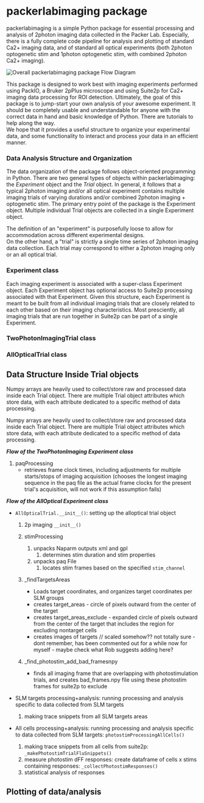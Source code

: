 # packerlabimaging package

packerlabimaging is a simple Python package for essential processing and analysis of 2photon imaging data collected in the Packer Lab. 
Especially, there is a fully complete code pipeline for analysis and plotting of standard Ca2+ imaging data, and of standard all optical experiments (both 2photon optogenetic stim and 1photon optogenetic stim, with combined 2photon Ca2+ imaging).

![Overall packerlabimaging package Flow Diagram](https://github.com/Packer-Lab/packerlabimaging/blob/7e16cf76588fa3fa34f634b9b455d9f386c54226/files/Overall%20Package%20Flow%20Diagram.drawio.png "Overall Flow Diagram")

This package is designed to work best with imaging experiments performed using PackIO, a Bruker 2pPlus microscope and using Suite2p for Ca2+ imaging 
data processing for ROI detection. Ultimately, the goal of this package is to jump-start your own analysis of your awesome experiment. 
It should be completely usable and understandable for anyone with the correct data in hand and basic knowledge of Python. There are tutorials to help along the way.  
We hope that it provides a useful structure to organize your experimental data, and some functionality to interact and process your data in an efficient manner. 

### Data Analysis Structure and Organization

The data organization of the package follows object-oriented programming in Python.
There are two general types of objects within packerlabimaging: the *Experiment* object and the *Trial* object.
In general, it follows that a typical 2photon imaging and/or all optical experiment contains multiple imaging trials of varying durations and/or combined 2photon imaging + optogenetic stim. 
The primary entry point of the package is the Experiment object. 
Multiple individual Trial objects are collected in a single Experiment object. 

The definition of an "experiment" is purposefully loose to allow for accommodation across different experimental designs.  
On the other hand, a "trial" is strictly a single time series of 2photon imaging data collection. 
Each trial may correspond to either a 2photon imaging only or an all optical trial. 

### Experiment class

Each imaging experiment is associated with a super-class Experiment object. Each Experiment object has optional access to Suite2p processing associated with that Experiment. 
Given this structure, each Experiment is meant to be built from all individual imaging trials that are closely related to each other based on their imaging characteristics. 
Most presciently, all imaging trials that are run together in Suite2p can be part of a single Experiment. 

### TwoPhotonImagingTrial class


### AllOpticalTrial class


## Data Structure Inside Trial objects

Numpy arrays are heavily used to collect/store raw and processed data inside each Trial object. 
There are multiple Trial object attributes which store data, with each attribute dedicated to a specific method of data processing.


Numpy arrays are heavily used to collect/store raw and processed data inside each Trial object.
There are multiple Trial object attributes which store data, with each attribute dedicated to a specific method of data processing.

***Flow of the TwoPhotonImaging Experiment class***

1. paqProcessing
    - retrieves frame clock times, including adjustments for multiple starts/stops of imaging acquisition (chooses the longest imaging sequence in the paq file as the actual frame clocks for the present trial's acquisition, will not work if this assumption fails)

***Flow of the AllOptical Experiment class***

- `AllOpticalTrial.__init__()`: setting up the alloptical trial object
    1. 2p imaging `__init__()`
    2. stimProcessing
        1. unpacks Naparm outputs xml and gpl
            1. determines stim duration and stim properties
        2. unpacks paq File
            1. locates stim frames based on the specified `stim_channel`
            
    3. _findTargetsAreas
        - Loads target coordinates, and organizes target coordinates per SLM groups
        - creates target_areas - circle of pixels outward from the center of the target
        - creates target_areas_exclude - expanded circle of pixels outward from the center of the target that includes the region for excluding nontarget cells
        - creates images of targets // scaled somehow?? not totally sure - dont remember, has been commented out for a while now for myself - maybe check what Rob suggests adding here?
    4. _find_photostim_add_bad_framesnpy
        - finds all imaging frame that are overlapping with photostimulation trials, and creates bad_frames.npy file using these photostim frames for suite2p to exclude

- SLM targets processing+analysis: running processing and analysis specific to data collected from SLM targets
  1. making trace snippets from all SLM targets areas

- All cells processing+analysis: running processing and analysis specific to data collected from SLM targets: `photostimProcessingAllCells()`
    1. making trace snippets from all cells from suite2p:  `_makePhotostimTrialFluSnippets()`
    2. measure photostim dFF responses: create dataframe of cells x stims containing responses: `_collectPhotostimResponses()`
    3. statistical analysis of responses
    

## **Plotting of data/analysis**
